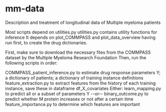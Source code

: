 # mm-data
Description and treatment of longitudinal data of Multiple myeloma patients

Most scripts depend on utilities.py
utilities.py contains utility functions for inference 
It depends on plot_COMMPASS and plot_data_overview having run first, to create the drug dictionaries. 

First, make sure to download the necessary files from the COMMPASS dataset by the Multiple Myeloma Research Foundation
Then, run the following scripts in order: 

COMMPASS_patient_inference.py to estimate drug response parameters Y; a dictionary of patients; a dictionary of training instance definitions
feature_extraction.py to extract features from the history of each training instance, save these in dataframe df_X_covariates
Either: 
    learn_mapping.py to predict all or a subset of parameters Y
    --or-- 
    binary_outcome.py to predict whether M protein increases or not after a certain time
feature_importance.py to determine which features are important

